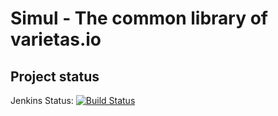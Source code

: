 # Simul - The common library of varietas.io
## Project status
Jenkins Status: [![Build Status](https://ci.varietas.io/job/instrumentum-simul/badge/icon)](https://ci.varietas.io/job/instrumentum-simul)
